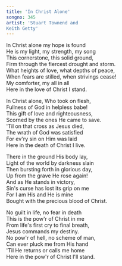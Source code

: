 ```yaml
---
title: 'In Christ Alone'
songno: 345
artist: 'Stuart Townend and
Keith Getty'
---
```

In Christ alone my hope is found  
He is my light, my strength, my song  
This cornerstone, this solid ground,  
Firm through the fiercest drought and storm.  
What heights of love, what depths of peace,  
When fears are stilled, when strivings cease!  
My comforter, my all in all  
Here in the love of Christ I stand.  
  
In Christ alone, Who took on flesh,  
Fullness of God in helpless babe!  
This gift of love and righteousness,  
Scorned by the ones He came to save.  
'Til on that cross as Jesus died,  
The wrath of God was satisfied  
For ev'ry sin on Him was laid  
Here in the death of Christ I live.  
  
There in the ground His body lay,  
Light of the world by darkness slain  
Then bursting forth in glorious day,  
Up from the grave He rose again!  
And as He stands in victory,  
Sin's curse has lost its grip on me  
For I am His and He is mine  
Bought with the precious blood of Christ.  
  
No guilt in life, no fear in death  
This is the pow'r of Christ in me  
From life's first cry to final breath,  
Jesus commands my destiny.  
No pow'r of hell, no scheme of man,  
Can ever pluck me from His hand  
'Til He returns or calls me home  
Here in the pow'r of Christ I'll stand.  
